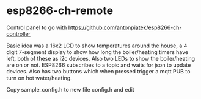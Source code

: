 # esp8266-ch-remote
Control panel to go with https://github.com/antonpiatek/esp8266-ch-controller

Basic idea was a 16x2 LCD to show temperatures around the house, a 4 digit 7-segment display to show how long the boiler/heating timers have left, both of these as i2c devices. Also two LEDs to show the boiler/heating are on or not.
ESP8266 subscribes to a topic and waits for json to update devices. Also has two buttons which when pressed trigger a mqtt PUB to turn on hot water/heating.

Copy sample_config.h to new file config.h and edit

